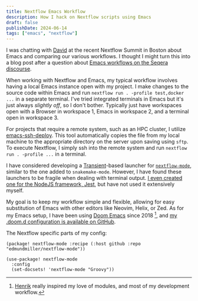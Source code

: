 ```yaml
---
title: Nextflow Emacs Workflow
description: How I hack on Nextflow scripts using Emacs
draft: false
publishDate: 2024-06-14
tags: ["emacs", "nextflow"]
---
```


I was chatting with [David](https://dcgemperline.github.io/) at the recent Nextflow Summit in Boston about Emacs and comparing our various workflows. I thought I might turn this into a blog post after a question about [Emacs workflows on the Seqera discourse](https://community.seqera.io/t/what-is-your-nextflow-emacs-setup).

When working with Nextflow and Emacs, my typical workflow involves having a local Emacs instance open with my project. I make changes to the source code within Emacs and run `nextflow run . -profile test,docker ...` in a separate terminal. I've tried integrated terminals in Emacs but it's just always _slightly off_, so I don't bother. Typically just have workspaces open with a Browser in workspace 1, Emacs in workspace 2, and a terminal open in workspace 3.

For projects that require a remote system, such as an HPC cluster, I utilize [emacs-ssh-deploy](https://github.com/cjohansson/emacs-ssh-deploy). This tool automatically copies the file from my local machine to the appropriate directory on the server upon saving using `sftp`. To execute Nextflow, I simply ssh into the remote system and run `nextflow run . -profile ...` in a terminal.

I have considered developing a [Transient](https://magit.vc/manual/transient/)-based launcher for [`nextflow-mode`](https://github.com/edmundmiller/nextflow-mode), similar to the one added to `snakemake-mode`. However, I have found these launchers to be fragile when dealing with terminal output. [I even created one for the NodeJS framework, Jest](https://github.com/edmundmiller/emacs-jest), but have not used it extensively myself.

My goal is to keep my workflow simple and flexible, allowing for easy substitution of Emacs with other editors like Neovim, Helix, or Zed. As for my Emacs setup, I have been using [Doom Emacs](https://github.com/doomemacs/doomemacs) since 2018 [^1], and [my .doom.d configuration is available on GitHub](https://github.com/edmundmiller/.doom.d).

The Nextflow specific parts of my config:

```elisp title="packages.el"
(package! nextflow-mode :recipe (:host github :repo "edmundmiller/nextflow-mode"))
```

```elisp title="config.el"
(use-package! nextflow-mode
  :config
  (set-docsets! 'nextflow-mode "Groovy"))
```

[^1]: [Henrik](https://henrik.io/) really inspired my love of modules, and most of my development workflow.
